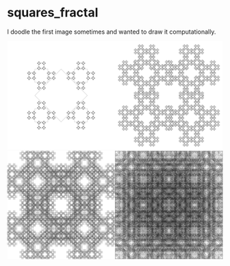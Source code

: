 # squares_fractal
I doodle the first image sometimes and wanted to draw it computationally. 

<!-- <p align="center"> -->
  <img src="screen-0001_1.png" width="50%" /><img src="screen-0001_2.png" width="50%" />
  <img src="screen-0001_3.png" width="50%" /><img src="screen-0001_4.png" width="50%" />
<!-- </p> -->
